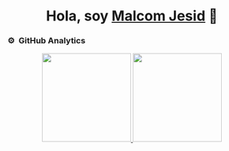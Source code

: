 <div align="center">
<h1 align="center">Hola, soy <a href="https://aristi.dev">Malcom Jesid</a> 👋</h1>
</div>




### ⚙️ &nbsp;GitHub Analytics

<p align="center">
<a href=https://github.com/MalcomJesid">
  <img height="180em" src="https://github-readme-stats-eight-theta.vercel.app/api?username=MalcomJesid&show_icons=true&theme=algolia&include_all_commits=true&count_private=true"/>
  <img height="180em" src="https://github-readme-stats-eight-theta.vercel.app/api/top-langs/?username=MalcomJesid&layout=compact&langs_count=8&theme=algolia"/>
</a>
</p>
